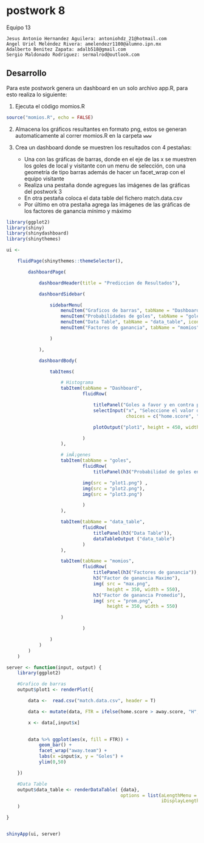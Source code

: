 postwork 8
================
Equipo 13

    Jesus Antonio Hernandez Aguilera: antoniohdz_21@hotmail.com
    Angel Uriel Meléndez Rivera: amelendezr1100@alumno.ipn.mx
    Adalberto Benitez Zapata: adalb518@gmail.com
    Sergio Maldonado Rodriguez: sermalrod@outlook.com


## Desarrollo

Para este postwork genera un dashboard en un solo archivo app.R, para
esto realiza lo siguiente:

1.  Ejecuta el código momios.R

<!-- end list -->

``` r
source("momios.R", echo = FALSE)
```

2.  Almacena los gráficos resultantes en formato png, estos se generan
    automaticamente al correr momios.R en la carpeta `www`

3.  Crea un dashboard donde se muestren los resultados con 4 pestañas:
    
      - Una con las gráficas de barras, donde en el eje de las x se
        muestren los goles de local y visitante con un menu de
        selección, con una geometría de tipo barras además de hacer un
        facet\_wrap con el equipo visitante
      - Realiza una pestaña donde agregues las imágenes de las gráficas
        del postwork 3
      - En otra pestaña coloca el data table del fichero match.data.csv
      - Por último en otra pestaña agrega las imágenes de las gráficas
        de los factores de ganancia mínimo y máximo

<!-- end list -->

``` r
library(ggplot2)
library(shiny)
library(shinydashboard)
library(shinythemes)

ui <- 

    fluidPage(shinythemes::themeSelector(),

        dashboardPage(

            dashboardHeader(title = "Prediccion de Resultados"),

            dashboardSidebar(

                sidebarMenu(
                    menuItem("Graficos de barras", tabName = "Dashboard", icon = icon("bar-chart")),
                    menuItem("Probabilidades de goles", tabName = "goles", icon = icon("area-chart")),
                    menuItem("Data Table", tabName = "data_table", icon = icon("file-excel-o")),
                    menuItem("Factores de ganancia", tabName = "momios", icon = icon("refresh fa-spin"))

                )

            ),

            dashboardBody(

                tabItems(

                    # Histograma
                    tabItem(tabName = "Dashboard",
                            fluidRow(

                                titlePanel("Goles a favor y en contra por equipo"), 
                                selectInput("x", "Seleccione el valor de X",
                                            choices = c("home.score", "away.score")),

                                plotOutput("plot1", height = 450, width = 750)

                            )
                    ),

                    # imÃ¡genes
                    tabItem(tabName = "goles", 
                            fluidRow(
                                titlePanel(h3("Probabilidad de goles en casa, visitante y conjunta")),

                            img(src = "plot1.png") ,
                            img(src = "plot2.png"),
                            img(src = "plot3.png")

                            )
                    ),

                    tabItem(tabName = "data_table",
                            fluidRow(        
                                titlePanel(h3("Data Table")),
                                dataTableOutput ("data_table")
                            )
                    ), 

                    tabItem(tabName = "momios",
                            fluidRow(
                                titlePanel(h3("Factores de ganancia")),
                                h3("Factor de ganancia Maximo"),
                                img( src = "max.png", 
                                     height = 350, width = 550),
                                h3("Factor de ganancia Promedio"),
                                img( src = "prom.png", 
                                     height = 350, width = 550)

                    )

                            )

                )
            )
        )
    )

server <- function(input, output) {
    library(ggplot2)

    #Grafico de barras
    output$plot1 <- renderPlot({

        data <-  read.csv("match.data.csv", header = T)

        data <- mutate(data, FTR = ifelse(home.score > away.score, "H", ifelse(home.score < away.score, "A", "D")))

        x <- data[,input$x]

     
        data %>% ggplot(aes(x, fill = FTR)) + 
            geom_bar() + 
            facet_wrap("away.team") +
            labs(x =input$x, y = "Goles") + 
            ylim(0,50)

    })

    #Data Table
    output$data_table <- renderDataTable( {data}, 
                                          options = list(aLengthMenu = c(10,25,50),
                                                         iDisplayLength = 10)
    )

}


shinyApp(ui, server)
```
